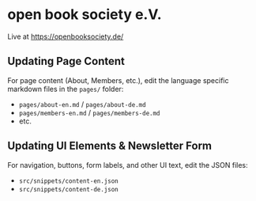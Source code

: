 # open book society e.V.
Live at https://openbooksociety.de/

## Updating Page Content

For page content (About, Members, etc.), edit the language specific markdown files in the `pages/` folder:

- `pages/about-en.md` / `pages/about-de.md`
- `pages/members-en.md` / `pages/members-de.md`
- etc.

## Updating UI Elements & Newsletter Form

For navigation, buttons, form labels, and other UI text, edit the JSON files:

- `src/snippets/content-en.json`
- `src/snippets/content-de.json`
